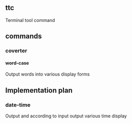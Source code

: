 ## ttc
Terminal tool command

## commands
### coverter
#### word-case
Output words into various display forms

## Implementation plan
### date-time
Output and according to input output various time display